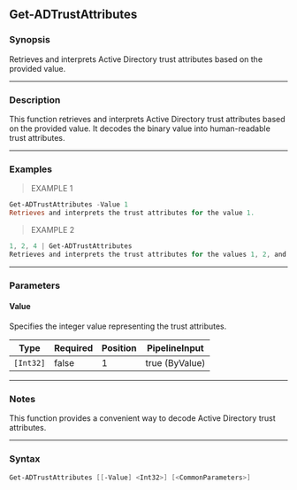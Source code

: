 Get-ADTrustAttributes
---------------------

### Synopsis
Retrieves and interprets Active Directory trust attributes based on the provided value.

---

### Description

This function retrieves and interprets Active Directory trust attributes based on the provided value. It decodes the binary value into human-readable trust attributes.

---

### Examples
> EXAMPLE 1

```PowerShell
Get-ADTrustAttributes -Value 1
Retrieves and interprets the trust attributes for the value 1.
```
> EXAMPLE 2

```PowerShell
1, 2, 4 | Get-ADTrustAttributes
Retrieves and interprets the trust attributes for the values 1, 2, and 4.
```

---

### Parameters
#### **Value**
Specifies the integer value representing the trust attributes.

|Type     |Required|Position|PipelineInput |
|---------|--------|--------|--------------|
|`[Int32]`|false   |1       |true (ByValue)|

---

### Notes
This function provides a convenient way to decode Active Directory trust attributes.

---

### Syntax
```PowerShell
Get-ADTrustAttributes [[-Value] <Int32>] [<CommonParameters>]
```
